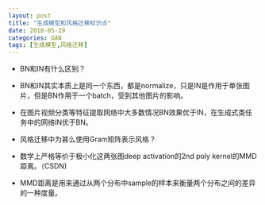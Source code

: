 ```yaml
---
layout: post
title: "生成模型和风格迁移知识点"
date: 2018-05-29
categories: GAN
tags: [生成模型,风格迁移]
---
```

- BN和IN有什么区别？

 - BN和IN其实本质上是同一个东西，都是normalize，只是IN是作用于单张图片，但是BN作用于一个batch，受到其他图片的影响。
 
 - 在图片视频分类等特征提取网络中大多数情况BN效果优于IN，在生成式类任务中的网络IN优于BN。


- 风格迁移中为甚么使用Gram矩阵表示风格？
 - 数学上严格等价于极小化这两张图deep activation的2nd poly kernel的MMD距离。（CSDN)
 - MMD距离是用来通过从两个分布中sample的样本来衡量两个分布之间的差异的一种度量。
